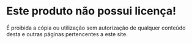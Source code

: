 # Este produto não possui licença!
É proibida a cópia ou utilização sem autorização de qualquer conteúdo desta e outras páginas pertencentes a este site.
